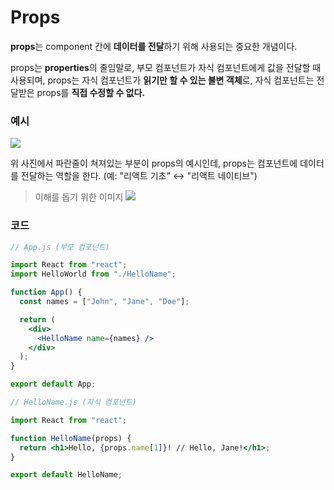 # Props

**props**는 component 간에 **데이터를 전달**하기 위해 사용되는 중요한 개념이다.

props는 **properties**의 줄임말로, 부모 컴포넌트가 자식 컴포넌트에게 값을 전달할 때 사용되며, props는 자식 컴포넌트가 **읽기만 할 수 있는 불변 객체**로, 자식 컴포넌트는 전달받은 props를 **직접 수정할 수 없다.**

### 예시

![](https://velog.velcdn.com/images/junjuny0227/post/874a1ec0-7bf6-4c6b-ae27-ec393de65163/image.png)

위 사진에서 파란줄이 쳐져있는 부분이 props의 예시인데, props는 컴포넌트에 데이터를 전달하는 역할을 한다. (예: "리액트 기초" ↔ "리액트 네이티브")

> 이해를 돕기 위한 이미지
> ![](https://velog.velcdn.com/images/junjuny0227/post/774da0b7-1d8a-4e3a-9fab-83825cf9227c/image.png)

### 코드

```jsx
// App.js (부모 컴포넌트)

import React from "react";
import HelloWorld from "./HelloName";

function App() {
  const names = ["John", "Jane", "Doe"];

  return (
    <div>
      <HelloName name={names} />
    </div>
  );
}

export default App;
```

```jsx
// HelloName.js (자식 컴포넌트)

import React from "react";

function HelloName(props) {
  return <h1>Hello, {props.name[1]}! // Hello, Jane!</h1>;
}

export default HelloName;
```
